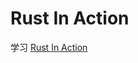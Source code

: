 # Rust In Action

学习 [Rust In Action](https://www.amazon.com/Rust-Action-TS-McNamara/dp/1617294551/ref=sr_1_1?crid=AWNKEOXQA23&keywords=rust+in+action&qid=1661324477&sprefix=rust+in+acti%2Caps%2C352&sr=8-1)
